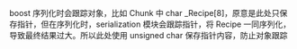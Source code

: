 boost 序列化时会跟踪对象，比如 Chunk 中 char _Recipe[8]，原意是此处只保存指针，但在序列化时，serialization 模块会跟踪指针，将 Recipe 一同序列化，导致最终结果过大。所以此处使用 unsigned char 保存指针内容，防止对象跟踪 
